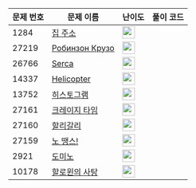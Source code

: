 | 문제 번호 | 문제 이름 | 난이도 | 풀이 코드 |
| --- | --- | --- | --- |
| 1284 | [집 주소](https://www.acmicpc.net/problem/1284) | <img height="25px" width="25px=" src="https://static.solved.ac/tier_small/3.svg"/> |  |
| 27219 | [Робинзон Крузо](https://www.acmicpc.net/problem/27219) | <img height="25px" width="25px=" src="https://static.solved.ac/tier_small/1.svg"/> |  |
| 26766 | [Serca](https://www.acmicpc.net/problem/26766) | <img height="25px" width="25px=" src="https://static.solved.ac/tier_small/1.svg"/> |  |
| 14337 | [Helicopter](https://www.acmicpc.net/problem/14337) | <img height="25px" width="25px=" src="https://static.solved.ac/tier_small/1.svg"/> |  |
| 13752 | [히스토그램](https://www.acmicpc.net/problem/13752) | <img height="25px" width="25px=" src="https://static.solved.ac/tier_small/3.svg"/> |  |
| 27161 | [크레이지 타임](https://www.acmicpc.net/problem/27161) | <img height="25px" width="25px=" src="https://static.solved.ac/tier_small/5.svg"/> |  |
| 27160 | [할리갈리](https://www.acmicpc.net/problem/27160) | <img height="25px" width="25px=" src="https://static.solved.ac/tier_small/4.svg"/> |  |
| 27159 | [노 땡스!](https://www.acmicpc.net/problem/27159) | <img height="25px" width="25px=" src="https://static.solved.ac/tier_small/3.svg"/> |  |
| 2921 | [도미노](https://www.acmicpc.net/problem/2921) | <img height="25px" width="25px=" src="https://static.solved.ac/tier_small/3.svg"/> |  |
| 10178 | [할로윈의 사탕](https://www.acmicpc.net/problem/10178) | <img height="25px" width="25px=" src="https://static.solved.ac/tier_small/3.svg"/> |  |
